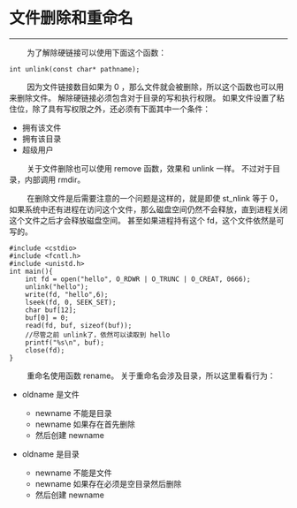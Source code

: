 # 文件删除和重命名
***

&emsp;&emsp;
为了解除硬链接可以使用下面这个函数：

    int unlink(const char* pathname);

&emsp;&emsp;
因为文件链接数目如果为 0 ，那么文件就会被删除，所以这个函数也可以用来删除文件。
解除硬链接必须包含对于目录的写和执行权限。
如果文件设置了粘住位，除了具有写权限之外，还必须有下面其中一个条件：

+ 拥有该文件
+ 拥有该目录
+ 超级用户

&emsp;&emsp;
关于文件删除也可以使用 remove 函数，效果和 unlink 一样。
不过对于目录，内部调用 rmdir。

&emsp;&emsp;
在删除文件是后需要注意的一个问题是这样的，就是即使 st_nlink 等于 0，如果系统中还有进程在访问这个文件，那么磁盘空间仍然不会释放，直到进程关闭这个文件之后才会释放磁盘空间。
甚至如果进程持有这个 fd，这个文件依然是可写的。

    #include <cstdio>
    #include <fcntl.h>
    #include <unistd.h>
    int main(){
        int fd = open("hello", O_RDWR | O_TRUNC | O_CREAT, 0666);
        unlink("hello");
        write(fd, "hello",6);
        lseek(fd, 0, SEEK_SET);
        char buf[12];
        buf[0] = 0;
        read(fd, buf, sizeof(buf));
        //尽管之前 unlink了，依然可以读取到 hello
        printf("%s\n", buf);
        close(fd);
    }

&emsp;&emsp;
重命名使用函数 rename。
关于重命名会涉及目录，所以这里看看行为：

+ oldname 是文件
    + newname 不能是目录
    + newname 如果存在首先删除
    + 然后创建 newname
    
    
    
+ oldname 是目录
    + newname 不能是文件
    + newname 如果存在必须是空目录然后删除
    + 然后创建 newname
